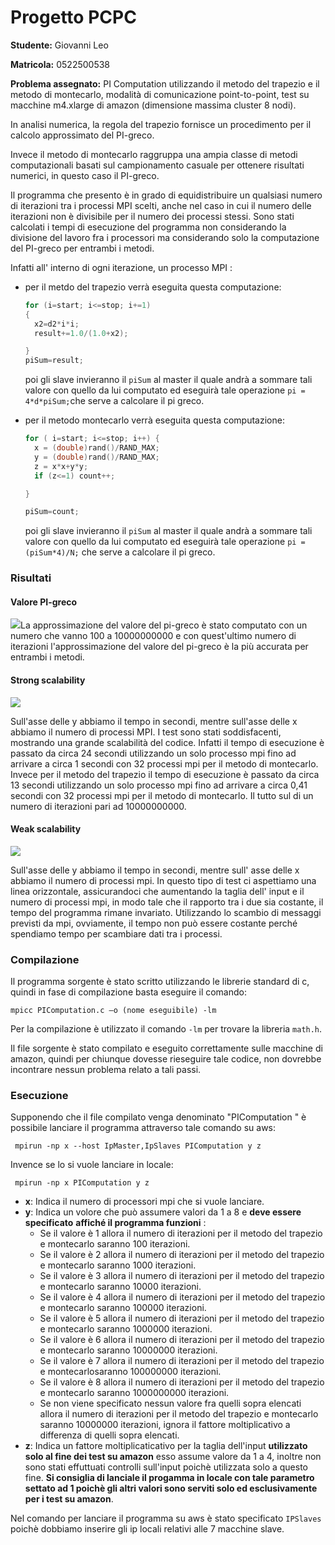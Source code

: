 # Progetto PCPC

**Studente:** Giovanni Leo

**Matricola:** 0522500538

**Problema assegnato:** PI Computation utilizzando il metodo del trapezio e il metodo di montecarlo, modalità di comunicazione point-to-point, test su macchine m4.xlarge di amazon (dimensione massima cluster 8 nodi). 

 In analisi numerica, la regola del trapezio fornisce un procedimento per il calcolo approssimato del PI-greco. 

Invece il metodo di montecarlo raggruppa una ampia classe di metodi computazionali basati sul campionamento casuale per ottenere risultati numerici, in questo caso il PI-greco.

Il programma che presento è in grado di equidistribuire un qualsiasi numero di iterazioni tra i processi MPI scelti, anche nel caso in cui il numero delle iterazioni non è divisibile per il numero dei processi stessi. Sono stati calcolati i tempi di esecuzione del programma non considerando la divisione del lavoro fra i processori ma considerando solo la computazione del PI-greco per entrambi i metodi.

Infatti all' interno di ogni iterazione, un processo MPI :

- per il metdo del trapezio verrà eseguita questa computazione:

  ```C
  for (i=start; i<=stop; i+=1)
  {
  	x2=d2*i*i;
  	result+=1.0/(1.0+x2);
  
  }
  piSum=result;
  ```

  poi gli slave invieranno il `piSum` al master il quale andrà a sommare tali valore con quello da lui computato ed eseguirà tale operazione  `pi = 4*d*piSum;`che serve a calcolare il pi greco.

- per il metodo montecarlo verrà eseguita questa computazione:

  ```C
  for ( i=start; i<=stop; i++) {
  	x = (double)rand()/RAND_MAX;
  	y = (double)rand()/RAND_MAX;
  	z = x*x+y*y;
  	if (z<=1) count++;
  
  }
  
  piSum=count;
  ```
  poi gli slave invieranno il `piSum` al master il quale andrà a sommare tali valore con quello da lui computato ed eseguirà tale operazione  `pi = (piSum*4)/N;` che serve a calcolare il pi greco.

### Risultati

#### Valore PI-greco

![](/home/giovanni/Desktop/GitFolder/ProgettoPCPC/Immagini/Valore-PI.png)La approssimazione del  valore del pi-greco è stato computato con un numero che vanno 100 a 10000000000 e con quest'ultimo numero di iterazioni l'approssimazione del valore del pi-greco è la più accurata per entrambi i metodi. 

#### Strong scalability

![](/home/giovanni/Desktop/GitFolder/ProgettoPCPC/Immagini/Strong.png)

Sull'asse delle y abbiamo il tempo in secondi, mentre sull'asse delle x abbiamo il numero di processi MPI. I test sono stati soddisfacenti, mostrando una grande scalabilità del codice. Infatti il tempo di esecuzione è passato da circa 24 secondi utilizzando un solo processo mpi fino ad arrivare a circa 1 secondi con 32 processi mpi per il metodo di montecarlo. Invece per il metodo del trapezio il tempo di esecuzione è passato da circa 13  secondi utilizzando un solo processo mpi fino ad arrivare a circa 0,41 secondi con 32 processi mpi per il metodo di montecarlo. Il tutto sul di un numero di iterazioni pari ad 10000000000.

#### Weak scalability

![](/home/giovanni/Desktop/GitFolder/ProgettoPCPC/Immagini/weack.png)

Sull'asse delle y abbiamo il tempo in secondi, mentre sull' asse delle x abbiamo il numero di processi mpi. In questo tipo di test ci aspettiamo una linea orizzontale, assicurandoci che aumentando la taglia dell' input e il numero di processi mpi, in modo tale che il rapporto tra i due sia costante, il tempo del programma rimane invariato. Utilizzando lo scambio di messaggi previsti da mpi, ovviamente, il tempo non può essere costante perché spendiamo tempo per scambiare dati tra i processi.

### **Compilazione**

Il programma sorgente è stato scritto utilizzando le librerie standard di c, quindi in fase di compilazione basta eseguire il  comando:

```
mpicc PIComputation.c –o (nome eseguibile) -lm
```

Per la compilazione è utilizzato il comando `-lm` per trovare la libreria `math.h`.

Il file sorgente è stato compilato e eseguito correttamente sulle macchine di amazon, quindi per chiunque dovesse rieseguire tale codice, non dovrebbe incontrare nessun problema relato a tali passi.

### **Esecuzione**

Supponendo che il file compilato venga denominato "PIComputation " è possibile lanciare il programma attraverso tale comando su aws:

```
 mpirun -np x --host IpMaster,IpSlaves PIComputation y z
```

Invence se lo si vuole lanciare in locale:

```
 mpirun -np x PIComputation y z
```

- **x**: Indica il numero di processori mpi che si vuole lanciare.
- **y**: Indica un volore che può assumere valori da 1 a 8 e **deve essere specificato** **affiché il programma funzioni** :
  - Se il valore è 1 allora il numero di iterazioni per il metodo del trapezio e montecarlo saranno 100 iterazioni.
  - Se il valore è 2 allora il numero di iterazioni per il metodo del trapezio e montecarlo saranno 1000 iterazioni.
  - Se il valore è 3 allora il numero di iterazioni per il metodo del trapezio e montecarlo saranno 10000 iterazioni.
  - Se il valore è 4 allora il numero di iterazioni per il metodo del trapezio e montecarlo saranno 100000 iterazioni.
  - Se il valore è 5 allora il numero di iterazioni per il metodo del trapezio e montecarlo saranno 1000000 iterazioni.
  - Se il valore è 6 allora il numero di iterazioni per il metodo del trapezio e montecarlo saranno 10000000 iterazioni.
  - Se il valore è 7 allora il numero di iterazioni per il metodo del trapezio e montecarlosaranno 100000000 iterazioni.
  - Se il valore è 8 allora il numero di iterazioni per il metodo del trapezio e montecarlo saranno 1000000000 iterazioni.
  - Se non viene specificato nessun valore fra quelli sopra elencati allora il numero di iterazioni per il metodo del trapezio e montecarlo saranno 10000000 iterazioni, ignora il fattore moltiplicativo a differenza di quelli sopra elencati.
- **z**: Indica un fattore moltiplicaticativo per la taglia dell'input **utilizzato solo al fine dei test su amazon** esso assume valore da 1 a 4, inoltre non sono stati effuttuati controlli sull'input poichè utilizzata solo a questo fine. **Si consiglia di lanciale il progamma in locale con tale parametro settato ad 1 poichè gli altri valori sono serviti solo ed esclusivamente per i test su amazon**.

Nel comando per lanciare il programma su aws è stato specificato `IPSlaves` poichè dobbiamo inserire gli ip locali relativi alle 7 macchine slave.